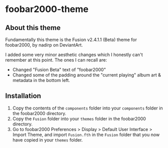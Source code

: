 # foobar2000-theme

## About this theme
Fundamentally this theme is the Fusion v2.4.1.1 (Beta) theme for foobar2000, by nadirp on DeviantArt.

I added some very minor aesthetic changes which I honestly can't remember at this point. The ones I can recall are:
* Changed "Fusion Beta" text of "foobar2000"
* Changed some of the padding around the "current playing" album art & metadata in the bottom left.

## Installation
1. Copy the contents of the `components` folder into your `components` folder in the foobar2000 directory.
2. Copy the `Fusion` folder into your `themes` folder in the foobar2000 directory.
3. Go to foobar2000 Preferences > Display > Default User Interface > Import Theme, and import `Fusion.fth` in the `Fusion` folder that you now have copied in your `themes` folder.
